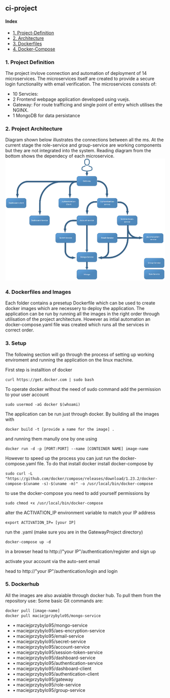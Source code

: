 ## ci-project
#### Index
* [1. Project-Definition](#1-Project-Definition)
* [2. Architecture](#2-Project-Architecture)
* [3. Dockerfiles ](#3-Dockerfiles-and-Images)
* [4. Docker-Compose ](#4-docker-compose)

### 1. Project Definition

The project invlove connection and automation of deployment of 14 microservices. The microservices itself are created to provide a secure login functionality with email verification. The microservices consists of:
* 10 Servcies: 
* 2 Frontend webpage application developed using vuejs.
* Gateway: For route trafficing and single point of entry which utilises the NGINX.
* 1 MongoDB for data persistance

### 2. Project Architecture
Diagram shown below illustrates the connections between all the ms. At the current stage the role-service and group-service are working components but they are not integrated into the system. Reading diagram from the bottom shows the dependecy of each microservice.
![Microservice Architecture](Architecture.png)

### 4. Dockerfiles and Images
Each folder contains a presetup Dockerfile which can be used to create docker images which are necessery to deploy the application. The application can be run by running all the images in the right order through utilisation of the project architecture. However as intial automation an docker-compose.yaml file was created which runs all the services in correct order. 

### 3. Setup

The following section will go through the process of setting up working enviroment and running the application on the linux machine.


First step is installtion of docker
```
curl https://get.docker.com | sudo bash
```
To operate docker without the need of sudo command add the permission to your user account
```
sudo usermod -aG docker $(whoami)
```
The application can be run just through docker. By building all the images with
```
docker build -t [provide a name for the image] .
```
and running them manully one by one using
```
docker run -d -p [PORT:PORT] --name [CONTEINER NAME] image-name
```
However to speed up the process you can just run the docker-compose.yaml file. To do that install docker install docker-compose by
```
sudo curl -L "https://github.com/docker/compose/releases/download/1.23.2/docker-compose-$(uname -s)-$(uname -m)" -o /usr/local/bin/docker-compose
```
to use the docker-compose you need to add yourself permissions by
```
sudo chmod +x /usr/local/bin/docker-compose
```
alter the ACTIVATION_IP environment variable to match your IP address
```
export ACTIVATION_IP= [your IP] 
```
run the .yaml (make sure you are in the GatewayProject directory)
```
docker-compose up -d
```
in a browser head to http://"your IP"/authentication/register and sign up

activate your account via the auto-sent email

head to http://"your IP"/authentication/login and login


### 5. Dockerhub
All the images are also avaiable through docker hub. To pull them from the repository use:
Some basic Git commands are:
```
docker pull [image-name]
docker pull maciejprzybylo95/mongo-service
```
* •	maciejprzybylo95/mongo-service
* •	maciejprzybylo95/aes-encryption-service
* •	maciejprzybylo95/email-service
* •	maciejprzybylo95/secret-service
* •	maciejprzybylo95/account-service
* •	maciejprzybylo95/session-token-service
* •	maciejprzybylo95/dashboard-service
* •	maciejprzybylo95/authentication-service
* •	maciejprzybylo95/dashboard-client
* •	maciejprzybylo95/authentication-client
* •	maciejprzybylo95/gateway
* •	maciejprzybylo95/role-service
* •	maciejprzybylo95/group-service

